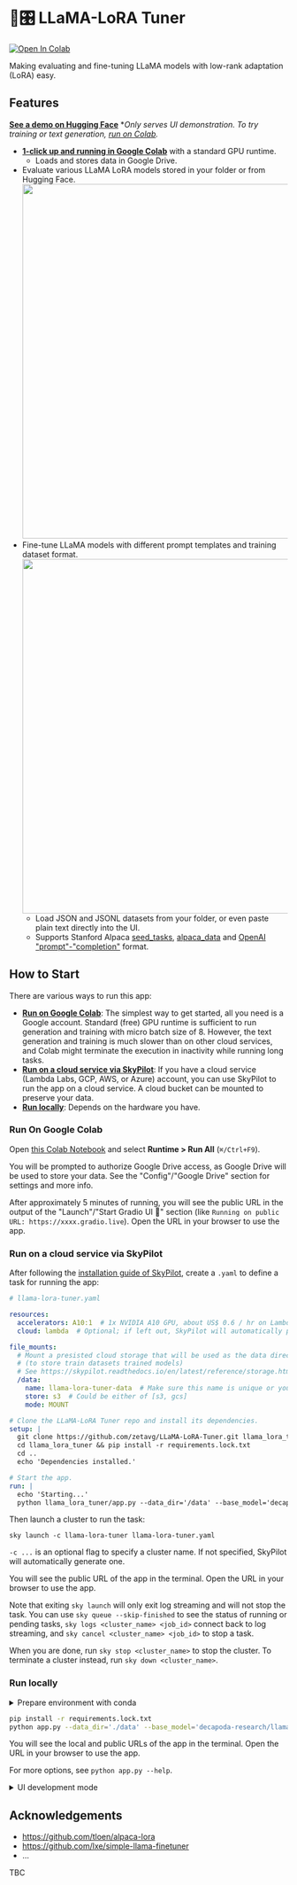 # 🦙🎛️ LLaMA-LoRA Tuner

<a href="https://colab.research.google.com/github/zetavg/LLaMA-LoRA-Tuner/blob/main/LLaMA_LoRA.ipynb" target="_parent"><img src="https://colab.research.google.com/assets/colab-badge.svg" alt="Open In Colab"/></a>

Making evaluating and fine-tuning LLaMA models with low-rank adaptation (LoRA) easy.


## Features

**[See a demo on Hugging Face](https://huggingface.co/spaces/zetavg/LLaMA-LoRA-UI-Demo)** **Only serves UI demonstration. To try training or text generation, [run on Colab](#run-on-google-colab).*

* **[1-click up and running in Google Colab](#run-on-google-colab)** with a standard GPU runtime.
  * Loads and stores data in Google Drive.
* Evaluate various LLaMA LoRA models stored in your folder or from Hugging Face.<br /><a href="https://youtu.be/A3kb4VkDWyY"><img width="640px" src="https://user-images.githubusercontent.com/3784687/230272844-09f7a35b-46bf-4101-b15d-4ddf243b8bef.gif" /></a>
* Fine-tune LLaMA models with different prompt templates and training dataset format.<br /><a href="https://youtu.be/5Db9U8PsaUk"><img width="640px" src="https://user-images.githubusercontent.com/3784687/230277315-9a91d983-1690-4594-9d54-912eda8963ee.gif" /></a>
  * Load JSON and JSONL datasets from your folder, or even paste plain text directly into the UI.
  * Supports Stanford Alpaca [seed_tasks](https://github.com/tatsu-lab/stanford_alpaca/blob/main/seed_tasks.jsonl), [alpaca_data](https://github.com/tatsu-lab/stanford_alpaca/blob/main/alpaca_data.json) and [OpenAI "prompt"-"completion"](https://platform.openai.com/docs/guides/fine-tuning/data-formatting) format.


## How to Start

There are various ways to run this app:

* **[Run on Google Colab](#run-on-google-colab)**: The simplest way to get started, all you need is a Google account. Standard (free) GPU runtime is sufficient to run generation and training with micro batch size of 8. However, the text generation and training is much slower than on other cloud services, and Colab might terminate the execution in inactivity while running long tasks.
* **[Run on a cloud service via SkyPilot](#run-on-a-cloud-service-via-skypilot)**: If you have a cloud service (Lambda Labs, GCP, AWS, or Azure) account, you can use SkyPilot to run the app on a cloud service. A cloud bucket can be mounted to preserve your data.
* **[Run locally](#run-locally)**: Depends on the hardware you have.

### Run On Google Colab

Open [this Colab Notebook](https://colab.research.google.com/github/zetavg/LLaMA-LoRA-Tuner/blob/main/LLaMA_LoRA.ipynb) and select **Runtime > Run All** (`⌘/Ctrl+F9`).

You will be prompted to authorize Google Drive access, as Google Drive will be used to store your data. See the "Config"/"Google Drive" section for settings and more info.

After approximately 5 minutes of running, you will see the public URL in the output of the "Launch"/"Start Gradio UI 🚀" section (like `Running on public URL: https://xxxx.gradio.live`). Open the URL in your browser to use the app.

### Run on a cloud service via SkyPilot

After following the [installation guide of SkyPilot](https://skypilot.readthedocs.io/en/latest/getting-started/installation.html), create a `.yaml` to define a task for running the app:

```yaml
# llama-lora-tuner.yaml

resources:
  accelerators: A10:1  # 1x NVIDIA A10 GPU, about US$ 0.6 / hr on Lambda Cloud.
  cloud: lambda  # Optional; if left out, SkyPilot will automatically pick the cheapest cloud.

file_mounts:
  # Mount a presisted cloud storage that will be used as the data directory.
  # (to store train datasets trained models)
  # See https://skypilot.readthedocs.io/en/latest/reference/storage.html for details.
  /data:
    name: llama-lora-tuner-data  # Make sure this name is unique or you own this bucket. If it does not exists, SkyPilot will try to create a bucket with this name.
    store: s3  # Could be either of [s3, gcs]
    mode: MOUNT

# Clone the LLaMA-LoRA Tuner repo and install its dependencies.
setup: |
  git clone https://github.com/zetavg/LLaMA-LoRA-Tuner.git llama_lora_tuner
  cd llama_lora_tuner && pip install -r requirements.lock.txt
  cd ..
  echo 'Dependencies installed.'

# Start the app.
run: |
  echo 'Starting...'
  python llama_lora_tuner/app.py --data_dir='/data' --base_model='decapoda-research/llama-7b-hf' --share
```

Then launch a cluster to run the task:

```
sky launch -c llama-lora-tuner llama-lora-tuner.yaml
```

`-c ...` is an optional flag to specify a cluster name. If not specified, SkyPilot will automatically generate one.

You will see the public URL of the app in the terminal. Open the URL in your browser to use the app.

Note that exiting `sky launch` will only exit log streaming and will not stop the task. You can use `sky queue --skip-finished` to see the status of running or pending tasks, `sky logs <cluster_name> <job_id>` connect back to log streaming, and `sky cancel <cluster_name> <job_id>` to stop a task.

When you are done, run `sky stop <cluster_name>` to stop the cluster. To terminate a cluster instead, run `sky down <cluster_name>`.

### Run locally

<details>
  <summary>Prepare environment with conda</summary>

  ```bash
  conda create -y python=3.8 -n llama-lora-tuner
  conda activate llama-lora-tuner
  ```
</details>

```bash
pip install -r requirements.lock.txt
python app.py --data_dir='./data' --base_model='decapoda-research/llama-7b-hf' --share
```

You will see the local and public URLs of the app in the terminal. Open the URL in your browser to use the app.

For more options, see `python app.py --help`.

<details>
  <summary>UI development mode</summary>

  To test the UI without loading the language model, use the `--ui_dev_mode` flag:

  ```bash
  python app.py --data_dir='./data' --base_model='decapoda-research/llama-7b-hf' --share --ui_dev_mode
  ```
</details>


## Acknowledgements

* https://github.com/tloen/alpaca-lora
* https://github.com/lxe/simple-llama-finetuner
* ...

TBC

